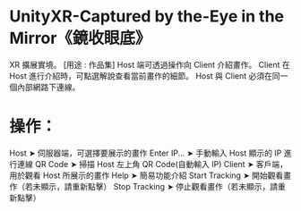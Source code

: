 # UnityXR-Captured by the-Eye in the Mirror《鏡收眼底》
XR 擴展實境。 [用途 : 作品集]
Host 端可透過操作向 Client 介紹畫作。
Client 在 Host 進行介紹時，可點選解說查看當前畫作的細節。
Host 與 Client 必須在同一個內部網路下連線。
# 操作：
Host           ➤ 伺服器端，可選擇要展示的畫作
Enter IP...    ➤ 手動輸入 Host 顯示的 IP 進行連線
QR Code        ➤ 掃描 Host 左上角 QR Code(自動輸入 IP)
Client         ➤ 客戶端，用於觀看 Host 所展示的畫作
Help           ➤ 簡易功能介紹
Start Tracking ➤ 開始觀看畫作（若未顯示，請重新點擊）
Stop Tracking  ➤ 停止觀看畫作（若未顯示，請重新點擊）
